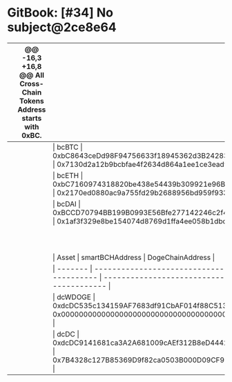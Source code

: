 # GitBook: \[#34] No subject@2ce8e64

|   | @@ -16,3 +16,8 @@ All Cross-Chain Tokens Address starts with 0xBC. |                                                                                                           |
| - | ------------------------------------------------------------------ | --------------------------------------------------------------------------------------------------------- |
|   |                                                                    | \| bcBTC \| 0xbC8643ceDd98F94756633f18945362d3B24283B8 \| 0x7130d2a12b9bcbfae4f2634d864a1ee1ce3ead9c \|   |
|   |                                                                    | \| bcETH \| 0xbC7160974318820be438e54439b309921e96B62C \| 0x2170ed0880ac9a755fd29b2688956bd959f933f8 \|   |
|   |                                                                    | \| bcDAI \| 0xBCCD70794BB199B0993E56Bfe277142246c2f43b \| 0x1af3f329e8be154074d8769d1ffa4ee058b1dbc3 \|   |
|   |                                                                    | <p><br></p>                                                                                               |
|   |                                                                    | \| Asset \| smartBCHAddress \| DogeChainAddress \|                                                        |
|   |                                                                    | \| ------- \| ------------------------------------------ \| ------------------------------------------ \| |
|   |                                                                    | \| dcWDOGE \| 0xdcDC535c134159AF7683df91CbAF014f88C5137d \| 0x0000000000000000000000000000000000000003 \| |
|   |                                                                    | \| dcDC \| 0xdcDC9141681ca3A2A681009cAEf312B8eD444236 \| 0x7B4328c127B85369D9f82ca0503B000D09CF9180 \|    |

